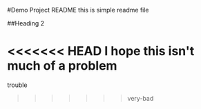 #Demo Project README
this is simple readme file

##Heading 2

<<<<<<< HEAD
I hope this isn't much of a problem
=======
trouble
>>>>>>> very-bad
